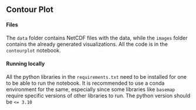 
## Contour Plot

#### Files
The `data` folder contains NetCDF files with the data, while the `images` folder contains the already generated visualizations.
All the code is in the `contourplot` notebook. 

#### Running locally

All the python libraries in the `requirements.txt` need to be installed for one to be able to run the notebook. It is recommended to use a conda environment for the same, especially since some libraries like `basemap` require specific versions of other libraries to run. The python version should be `<= 3.10`